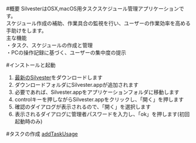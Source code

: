 #概要
SilvesterはOSX,macOS用タスクスケジュール管理アプリケーションです。  
スケジュール作成の補助、作業具合の監視を行い、ユーザーの作業効率を高める手助けをします。  
主な機能  
・タスク、スケジュールの作成と管理  
・PCの操作記録に基づく、ユーザーの集中度の提示  

#インストールと起動
1. [最新のSilvester](http://web.sfc.keio.ac.jp/~t13507rs/gp/Silvester.zip)をダウンロードします
2. ダウンロードフォルダにSilvester.appが追加されます
3. 必要であれば、Silvester.appをアプリケーションフォルダに移動します
4. controlキーを押しながらSilvester.appをクリックし、「開く」を押します
5. 確認のダイアログが表示されるので、「開く」を選択します
6. 表示されるダイアログに管理者パスワードを入力し、「ok」を押します(初回起動時のみ)

#タスクの作成
[addTaskUsage](http://web.sfc.keio.ac.jp/~t13507rs/gp/usage/addTaskUsage.mov)
